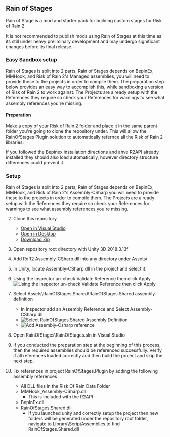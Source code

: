 
## Rain of Stages
Rain of Stage is a mod and starter pack for building custom stages for Risk of Rain 2

It is not recommended to publish mods using Rain of Stages at this time as its still under heavy preliminary development and may undergo significant changes before its final release.

### Easy Sandbox setup

Rain of Stages is split into 2 parts, 
Rain of Stages depends on BepinEx, MMHook, and Risk of Rain 2's Managed assemblies, you will need to provide these to the projects in order to compile them.  The preparation step below provides an easy way to accomplish this, while sandboxing a version of Risk of Rain 2 to work against.
The Projects are already setup with the References they require so check your References for warnings to see what assembly references you're missing.

#### Preparation

 Make a copy of your Risk of Rain 2 folder and place it in the same parent folder you're going to clone the repository under.
This will allow the RainOfStages Plugin solution to automatically refernce all the Risk of Rain 2 libraries.

If you followed the Bepinex installation directions and ahve R2API already installed they should also load automatically, however directory structure differences could prevent it.  

### Setup
Rain of Stages is split into 2 parts, 
Rain of Stages depends on BepinEx, MMHook, and Risk of Rain 2's Assembly-CSharp you will need to provide these to the projects in order to compile them.
The Projects are already setup with the References they require so check your References for warnings to see what assembly references you're missing.

 2. Clone this repository 
	* [Open in Visual Studio](git-client://clone?repo=https://github.com/PassivePicasso/Rain-of-Stages)
	* [Open in Desktop](github-windows://openRepo/https://github.com/PassivePicasso/Rain-of-Stages)
	* [Download Zip](https://github.com/PassivePicasso/Rain-of-Stages/archive/master.zip)
3. Open repository root directory with Unity 3D 2018.3.13f
4. Add RoR2 Assembly-CSharp.dll into any directory under Assets\
5. In Unity, locate Assembly-CSharp.dll in the project and select it.
6. Using the Inspector un-check Validate Reference then click Apply ![Using the Inspector un-check Validate Reference then click Apply ](https://i.imgur.com/2JywInT.png)
7.  Select Assets\RainOfStages.Shared\RainOfStages.Shared assembly definition
    * In Inspector add an Assembly Reference and Select Assembly-CSharp.dll
    * ![Select RainOfStages.Shared Assembly Definition](https://i.imgur.com/xeztYI1.png)
    * ![Add Assembly-Csharp reference](https://i.imgur.com/ABVeKvS.png)

8. Open RainOfStages\RainOfStages.sln in Visual Studio

9. If you conducted the preparation step at the beginning of this process, then the required assemblies should be referenced successfully.  Verify if all references loaded correctly and then build the project and skip the next step.
9. Fix references in project RainOfStages.Plugin by adding the following assembly references
	* All DLL files in the Risk Of Rain Data Folder
	* MMHook_Assembly-CSharp.dll
		*  This is included with the R2API
	* BepInEx.dll
	* RainOfStages.Shared.dll 
		*  If you launched unity and correctly setup the project then new folders will be generated under the repository root folder, navigate to Library\ScriptAssemblies to find RainOfStages.Shared.dll
